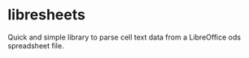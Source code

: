 # libresheets
Quick and simple library to parse cell text data from a LibreOffice ods spreadsheet file.
